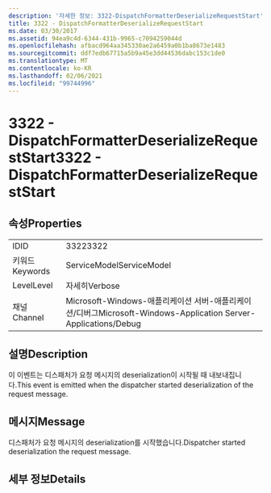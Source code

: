 ```yaml
---
description: '자세한 정보: 3322-DispatchFormatterDeserializeRequestStart'
title: 3322 - DispatchFormatterDeserializeRequestStart
ms.date: 03/30/2017
ms.assetid: 94ea9c4d-6344-431b-9965-c7094259044d
ms.openlocfilehash: afbacd964aa345330ae2a6459a0b1ba8673e1483
ms.sourcegitcommit: ddf7edb67715a5b9a45e3dd44536dabc153c1de0
ms.translationtype: MT
ms.contentlocale: ko-KR
ms.lasthandoff: 02/06/2021
ms.locfileid: "99744996"
---
```

# <a name="3322---dispatchformatterdeserializerequeststart"></a><span data-ttu-id="b6f25-103">3322 - DispatchFormatterDeserializeRequestStart</span><span class="sxs-lookup"><span data-stu-id="b6f25-103">3322 - DispatchFormatterDeserializeRequestStart</span></span>

## <a name="properties"></a><span data-ttu-id="b6f25-104">속성</span><span class="sxs-lookup"><span data-stu-id="b6f25-104">Properties</span></span>  
  
|||  
|-|-|  
|<span data-ttu-id="b6f25-105">ID</span><span class="sxs-lookup"><span data-stu-id="b6f25-105">ID</span></span>|<span data-ttu-id="b6f25-106">3322</span><span class="sxs-lookup"><span data-stu-id="b6f25-106">3322</span></span>|  
|<span data-ttu-id="b6f25-107">키워드</span><span class="sxs-lookup"><span data-stu-id="b6f25-107">Keywords</span></span>|<span data-ttu-id="b6f25-108">ServiceModel</span><span class="sxs-lookup"><span data-stu-id="b6f25-108">ServiceModel</span></span>|  
|<span data-ttu-id="b6f25-109">Level</span><span class="sxs-lookup"><span data-stu-id="b6f25-109">Level</span></span>|<span data-ttu-id="b6f25-110">자세히</span><span class="sxs-lookup"><span data-stu-id="b6f25-110">Verbose</span></span>|  
|<span data-ttu-id="b6f25-111">채널</span><span class="sxs-lookup"><span data-stu-id="b6f25-111">Channel</span></span>|<span data-ttu-id="b6f25-112">Microsoft-Windows-애플리케이션 서버-애플리케이션/디버그</span><span class="sxs-lookup"><span data-stu-id="b6f25-112">Microsoft-Windows-Application Server-Applications/Debug</span></span>|  
  
## <a name="description"></a><span data-ttu-id="b6f25-113">설명</span><span class="sxs-lookup"><span data-stu-id="b6f25-113">Description</span></span>  

 <span data-ttu-id="b6f25-114">이 이벤트는 디스패처가 요청 메시지의 deserialization이 시작될 때 내보내집니다.</span><span class="sxs-lookup"><span data-stu-id="b6f25-114">This event is emitted when the dispatcher started deserialization of the request message.</span></span>  
  
## <a name="message"></a><span data-ttu-id="b6f25-115">메시지</span><span class="sxs-lookup"><span data-stu-id="b6f25-115">Message</span></span>  

 <span data-ttu-id="b6f25-116">디스패처가 요청 메시지의 deserialization를 시작했습니다.</span><span class="sxs-lookup"><span data-stu-id="b6f25-116">Dispatcher started deserialization the request message.</span></span>  
  
## <a name="details"></a><span data-ttu-id="b6f25-117">세부 정보</span><span class="sxs-lookup"><span data-stu-id="b6f25-117">Details</span></span>

